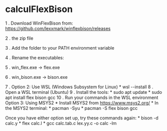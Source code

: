 # calculFlexBison
1 . Download WinFlexBison from: https://github.com/lexxmark/winflexbison/releases

2 . the zip file

3 . Add the folder to your PATH environment variable

4 . Rename the executables:

5 . win_flex.exe → flex.exe

6 . win_bison.exe → bison.exe

7 . Option 2: Use WSL (Windows Subsystem for Linux)
      * wsl --install
8 . Open a WSL terminal (Ubuntu)
9 . Install the tools: 
      * sudo apt update
      * sudo apt install flex bison gcc
10 . Run your commands in the WSL environment
Option 3: Using MSYS2
      * Install MSYS2 from https://www.msys2.org/
      * In the MSYS2 terminal:
      * pacman -Syu
      * pacman -S flex bison gcc

Once you have either option set up, try these commands again:
      * bison -d calc.y
      * flex calc.l
      * gcc calc.tab.c lex.yy.c -o calc -lm
